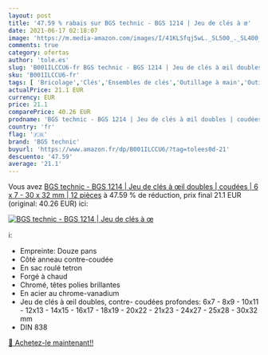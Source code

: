 ```yaml
---
layout: post
title: '47.59 % rabais sur BGS technic - BGS 1214 | Jeu de clés à œ'
date: 2021-06-17 02:18:07
image: 'https://m.media-amazon.com/images/I/41KLSfqj5wL._SL500_._SL400_.jpg'
comments: true
category: ofertas
author: 'tole.es'
slug: 'B001ILCCU6-fr BGS technic - BGS 1214 | Jeu de clés à œil doubles |...'
sku: 'B001ILCCU6-fr'
tags: [ 'Bricolage','Clés','Ensembles de clés','Outillage à main','Outillage à main et électroportatif','bgs technic', ]
actualPrice: 21.1 EUR
currency: EUR
price: 21.1
comparePrice: 40.26 EUR
prodname: 'BGS technic - BGS 1214 | Jeu de clés à œil doubles | coudées | 6 x 7 - 30 x 32 mm | 12 pièces'
country: 'fr'
flag: '🇫🇷'
brand: 'BGS technic'
buyurl: 'https://www.amazon.fr/dp/B001ILCCU6/?tag=tolees0d-21'
descuento: '47.59'
average: '21.1'
---
```


Vous avez [BGS technic - BGS 1214 | Jeu de clés à œil doubles | coudées | 6 x 7 - 30 x 32 mm | 12 pièces](https://www.amazon.fr/dp/B001ILCCU6/?tag=tolees0d-21)  à  47.59 % de réduction, prix final  21.1 EUR (original: 40.26 EUR) ici:

[![BGS technic - BGS 1214 | Jeu de clés à œ](https://m.media-amazon.com/images/I/41KLSfqj5wL._SL500_._SL400_.jpg)](https://www.amazon.fr/dp/B001ILCCU6/?tag=tolees0d-21)

ℹ️:

- Empreinte: Douze pans
- Côté anneau contre-coudée
- En sac roulé tetron
- Forgé à chaud
- Chromé, têtes polies brillantes
- En acier au chrome-vanadium
- Jeu de clés à œil doubles, contre- coudées profondes: 6x7 - 8x9 - 10x11 - 12x13 - 14x15 - 16x17 - 18x19 - 20x22 - 21x23 - 24x27 - 25x28 - 30x32 mm
- DIN 838

[🛒 Achetez-le maintenant!!](https://www.amazon.fr/dp/B001ILCCU6/?tag=tolees0d-21)
